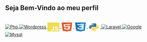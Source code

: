 ## Seja Bem-Vindo ao meu perfil
<div align="left">
<a href="https://github.com/romulobreno">
 <!-- <img height="180em" src="https://github-readme-stats.vercel.app/api?username=romulobreno&show_icons=true&theme=dark&include_all_commits=true&count_private=true"/>
 <img height="180em" src="https://github-readme-stats.vercel.app/api/top-langs/?username=RomuloBreno&layout=compact&langs_count=7&theme=dark"/>-->
</div>
<div style="display: inline_block"><br>
  <img align="center" alt="Php" height="30" width="40"src="https://cdn.jsdelivr.net/gh/devicons/devicon/icons/php/php-plain.svg" />
  <img align="center" alt="Wordpress" height="30" width="40" src="https://cdn.jsdelivr.net/gh/devicons/devicon/icons/wordpress/wordpress-plain.svg" />        
  <img align="center" alt="Js" height="30" width="40" src="https://raw.githubusercontent.com/devicons/devicon/master/icons/javascript/javascript-plain.svg">
  <img align="center" alt="HTML" height="30" width="40" src="https://raw.githubusercontent.com/devicons/devicon/master/icons/html5/html5-original.svg">
  <img align="center" alt="CSS" height="30" width="40" src="https://raw.githubusercontent.com/devicons/devicon/master/icons/css3/css3-original.svg">
  <img align="center" alt="Python" height="30" width="40" src="https://raw.githubusercontent.com/devicons/devicon/master/icons/python/python-original.svg">
  <img align="center" alt="Laravel" height="30" width="40" src="https://cdn.jsdelivr.net/gh/devicons/devicon/icons/laravel/laravel-plain.svg" />
  <img align="center" alt="Google" height="30" width="40" src="https://cdn.jsdelivr.net/gh/devicons/devicon/icons/google/google-plain.svg" />
  <img align="center" alt="Mysql" height="30" width="40" src="https://cdn.jsdelivr.net/gh/devicons/devicon/icons/mysql/mysql-original.svg" />
          
          
          
</div>
  
 
</div>
